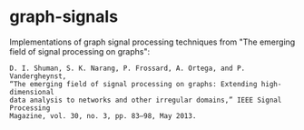 # graph-signals
Implementations of graph signal processing techniques from "The emerging field of signal processing on graphs":

```
D. I. Shuman, S. K. Narang, P. Frossard, A. Ortega, and P. Vandergheynst,
“The emerging field of signal processing on graphs: Extending high-dimensional
data analysis to networks and other irregular domains,” IEEE Signal Processing 
Magazine, vol. 30, no. 3, pp. 83–98, May 2013.
```
